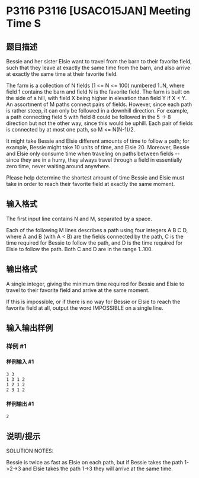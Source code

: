 # P3116 P3116 [USACO15JAN] Meeting Time S

## 题目描述

Bessie and her sister Elsie want to travel from the barn to their favorite field, such that they leave at exactly the same time from the barn, and also arrive at exactly the same time at their favorite field.

The farm is a collection of N fields (1 <= N <= 100) numbered 1..N, where field 1 contains the barn and field N is the favorite field. The farm is built on the side of a hill, with field X being higher in elevation than field Y if X < Y.  An assortment of M paths connect pairs of fields.  However, since each path is rather steep, it can only be followed in a downhill direction. For example, a path connecting field 5 with field 8 could be followed in the 5 -> 8 direction but not the other way, since this would be uphill.  Each pair of fields is connected by at most one path, so M <= N(N-1)/2.

It might take Bessie and Elsie different amounts of time to follow a path; for example, Bessie might take 10 units of time, and Elsie 20. Moreover, Bessie and Elsie only consume time when traveling on paths between fields -- since they are in a hurry, they always travel through a field in essentially zero time, never waiting around anywhere.

Please help determine the shortest amount of time Bessie and Elsie must take in order to reach their favorite field at exactly the same moment.


## 输入格式

The first input line contains N and M, separated by a space.

Each of the following M lines describes a path using four integers A B C D, where A and B (with A < B) are the fields connected by the path, C is the time required for Bessie to follow the path, and D is the time required for Elsie to follow the path.  Both C and D are in the range 1..100.


## 输出格式

A single integer, giving the minimum time required for Bessie and Elsie to travel to their favorite field and arrive at the same moment.

If this is impossible, or if there is no way for Bessie or Elsie to reach the favorite field at all, output the word IMPOSSIBLE on a single line.


## 输入输出样例

### 样例 #1

#### 样例输入 #1

```
3 3 
1 3 1 2 
1 2 1 2 
2 3 1 2
```

#### 样例输出 #1

```
2
```

## 说明/提示

SOLUTION NOTES:

Bessie is twice as fast as Elsie on each path, but if Bessie takes the path 1->2->3 and Elsie takes the path 1->3 they will arrive at the same time.


